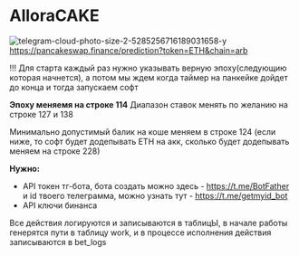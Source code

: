 # AlloraCAKE

![telegram-cloud-photo-size-2-5285256716189031658-y](https://github.com/user-attachments/assets/a47fc8dd-c4b2-4ad1-b5f9-7e17efa5822d)
https://pancakeswap.finance/prediction?token=ETH&chain=arb

!!! Для старта каждый раз нужно указывать верную эпоху(следующию которая начнется), а потом мы ждем когда таймер на панкейке дойдет до конца и тогда запускаем софт

**Эпоху меняемя на строке 114**
Диапазон ставок менять по желанию на строке 127 и 138

Минимально допустимый балик на коше меняем в строке 124 (если ниже, то софт будет додепывать ETH на акк, сколько будет додепывать меняем на строке 228)

**Нужно:**
- API токен тг-бота, бота создать можно здесь - https://t.me/BotFather и id твоего телеграмма, можно узнать тут - https://t.me/getmyid_bot
- API ключи бинанса



Все действия логируются и записываются в таблицЫ, в начале работы генерятся пути в таблицу work, и в процессе исполнения действия записываются в bet_logs
